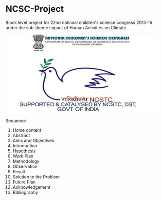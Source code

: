 # NCSC-Project
Block level project for 22nd national children's science congress 2015-16 under the sub-theme Impact of Human Activities on Climate

<p align="center"> <img width="500" src="ncsc.jpeg"> </p>

Sequence
1. Home content
2. Abstract
3. Aims and Objectives
4. Introduction
5. Hypothesis
6. Work Plan
7. Methodology
8. Observation
9. Result
10. Solution to the Problem
11. Future Plan
12. Acknowledgement
13. Bibliography
